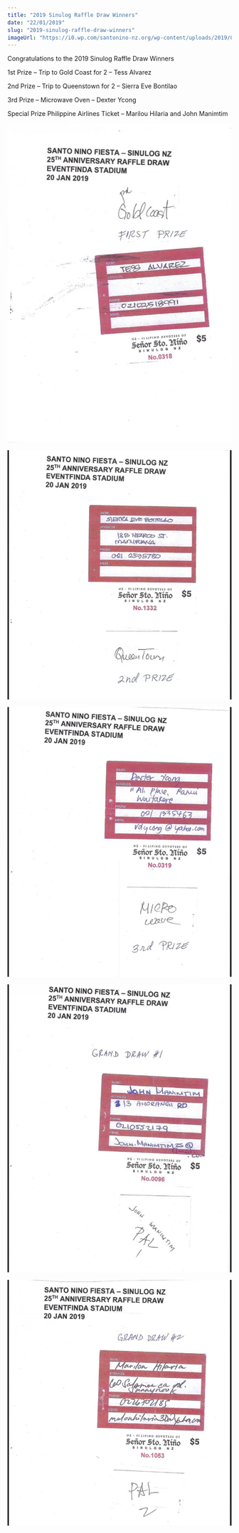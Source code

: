```yaml
---
title: "2019 Sinulog Raffle Draw Winners"
date: "22/01/2019"
slug: "2019-sinulog-raffle-draw-winners"
imageUrl: "https://i0.wp.com/santonino-nz.org/wp-content/uploads/2019/01/Gold-Coast.jpg?resize=674%2C960"
---
```


Congratulations to the 2019 Sinulog Raffle Draw Winners

1st Prize – Trip to Gold Coast for 2 – Tess Alvarez

2nd Prize – Trip to Queenstown for 2 – Sierra Eve Bontilao

3rd Prize – Microwave Oven – Dexter Ycong

Special Prize Philippine Airlines Ticket – Marilou Hilaria and John Manimtim

![](assets\images\Gold-Coast.jpg)

![](assets\images\Queenstown.jpg)

![](assets\images\microwave.jpg)

![](assets\images\pal-2.jpg)

![](assets\images\pal-1.jpg)